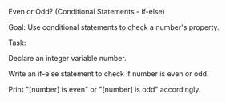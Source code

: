 Even or Odd? (Conditional Statements - if-else)

Goal: Use conditional statements to check a number's property.

Task:

Declare an integer variable number.

Write an if-else statement to check if number is even or odd.

Print "[number] is even" or "[number] is odd" accordingly.
